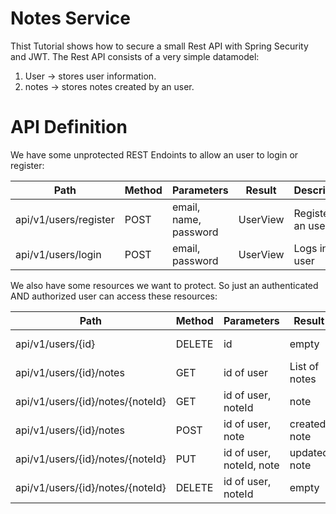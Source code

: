 # Notes Service

Thist Tutorial shows how to secure a small Rest API with Spring Security and JWT.
The Rest API consists of a very simple datamodel:

1. User     -> stores user information.
2. notes    -> stores notes created by an user.

# API Definition
We have some unprotected REST Endoints to allow an user to login or register:

|Path                 |Method|Parameters             |Result  |Description      |
|---------------------|------|-----------------------|--------|-----------------|
|api/v1/users/register|POST  |email, name, password  |UserView|Registers an user|
|api/v1/users/login   |POST  |email, password        |UserView|Logs in an user  |

We also have some resources we want to protect. So just an authenticated
AND authorized user can access these resources:

|Path                            |Method|Parameters              |Result        |Description           |
|--------------------------------|------|------------------------|--------------|----------------------|
|api/v1/users/{id}               |DELETE|id                      |empty         |Registers an user     |
|api/v1/users/{id}/notes         |GET   |id of user              |List of notes |All notes of an user  |
|api/v1/users/{id}/notes/{noteId}|GET   |id of user, noteId      |note          |A notes of an user    |
|api/v1/users/{id}/notes         |POST  |id of user, note        |created note  |Creates a new note    |
|api/v1/users/{id}/notes/{noteId}|PUT   |id of user, noteId, note|updated note  |Updates a given note  |
|api/v1/users/{id}/notes/{noteId}|DELETE|id of user, noteId      |empty         |Deletes a note        |
